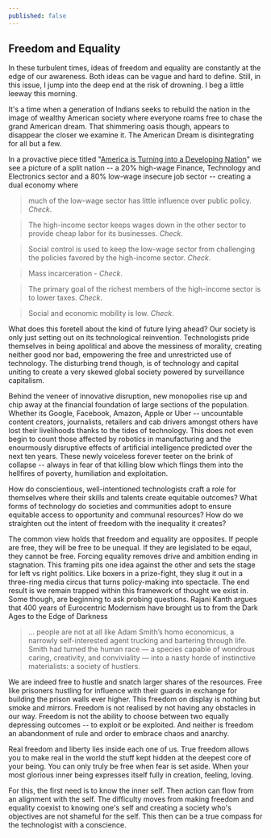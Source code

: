 ```yaml
---
published: false
---
```

## Freedom and Equality

In these turbulent times, ideas of freedom and equality are constantly at the edge of our awareness. Both ideas can be vague and hard to define. Still, in this issue, I jump into the deep end at the risk of drowning. I beg a little leeway this morning.

It's a time when a generation of Indians seeks to rebuild the nation in the image of wealthy American society where everyone roams free to chase the grand American dream. That shimmering oasis though, appears to disappear the closer we examine it. The American Dream is disintegrating for all but a few.

In a provactive piece titled "[America is Turning into a Developing Nation](http://l.goodbits.io/l/esn573d7)" we see a picture of a split nation -- a 20% high-wage Finance, Technology and Electronics sector and a 80% low-wage insecure job sector -- creating a dual economy where

> much of the low-wage sector has little influence over public policy. _Check_. 

> The high-income sector keeps wages down in the other sector to provide cheap labor for its businesses. _Check_.

> Social control is used to keep the low-wage sector from challenging the policies favored by the high-income sector. _Check_.

> Mass incarceration - _Check_. 

> The primary goal of the richest members of the high-income sector is to lower taxes. _Check_. 

> Social and economic mobility is low. _Check_.

What does this foretell about the kind of future lying ahead? Our society is only just setting out on its technological reinvention. Technologists pride themselves in being apolitical and above the messiness of morality, creating neither good nor bad, empowering the free and unrestricted use of technology. The disturbing trend though, is of technology and capital uniting to create a very skewed global society powered by surveillance capitalism. 

Behind the veneer of innovative disruption, new monopolies rise up and chip away at the financial foundation of large sections of the population. Whether its Google, Facebook, Amazon, Apple or Uber -- uncountable content creators, journalists, retailers and cab drivers amongst others have lost their livelihoods thanks to the tides of technology. This does not even begin to count those affected by robotics in manufacturing and the enourmously disruptive effects of artificial intelligence predicted over the next ten years. These newly voiceless forever teeter on the brink of collapse -- always in fear of that killing blow which flings them into the hellfires of poverty, humiliation and exploitation.

How do conscientious, well-intentioned technologists craft a role for themselves where their skills and talents create equitable outcomes? What forms of technology do societies and communities adopt to ensure equitable access to opportunity and communal resources? How do we straighten out the intent of freedom with the inequality it creates? 

The common view holds that freedom and equality are opposites. If people are free, they will be free to be unequal. If they are legislated to be eqaul, they cannot be free. Forcing equality removes drive and ambition ending in stagnation. This framing pits one idea against the other and sets the stage for left vs right politics. Like boxers in a prize-fight, they slug it out in a three-ring media circus that turns policy-making into spectacle. The end result is we remain trapped within this framework of thought we exist in. Some though, are beginning to ask probing questions. Rajani Kanth argues that 400 years of Eurocentric Modernism have brought us to from the Dark Ages to the Edge of Darkness

> ... people are not at all like Adam Smith’s homo economicus, a narrowly self-interested agent trucking and bartering through life. Smith had turned the human race — a species capable of wondrous caring, creativity, and conviviality — into a nasty horde of instinctive materialists: a society of hustlers.

We are indeed free to hustle and snatch larger shares of the resources. Free like prisoners hustling for influence with their guards in exchange for building the prison walls ever higher. This freedom on display is nothing but smoke and mirrors. Freedom is not realised by not having any obstacles in our way. Freedom is not the ability to choose between two equally depressing outcomes -- to exploit or be exploited. And neither is freedom an abandonment of rule and order to embrace chaos and anarchy.

Real freedom and liberty lies inside each one of us. True freedom allows you to make real in the world the stuff kept hidden at the deepest core of your being. You can only truly be free when fear is set aside. When your most glorious inner being expresses itself fully in creation, feeling, loving.

For this, the first need is to know the inner self. Then action can flow from an alignment with the self. The difficulty moves from making freedom and equality coexist to knowing one's self and creating a society who's objectives are not shameful for the self. This then can be a true compass for the technologist with a conscience.